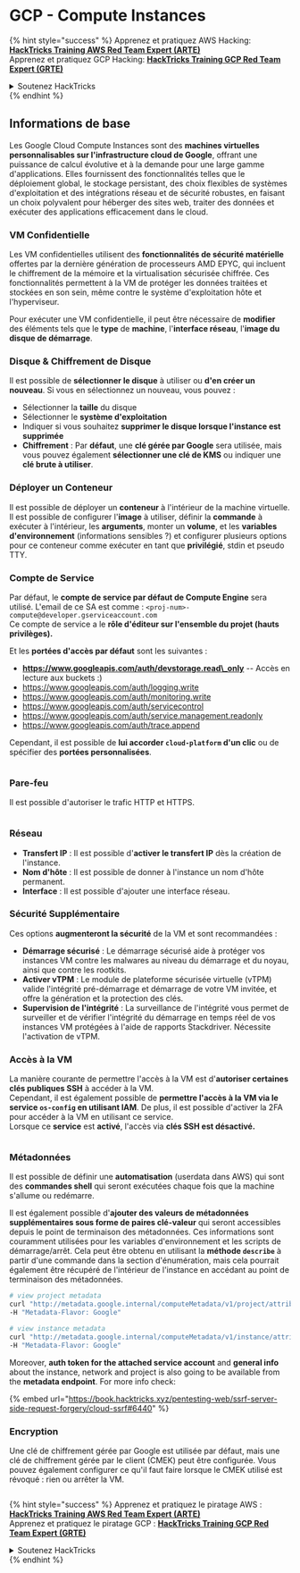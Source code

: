 # GCP - Compute Instances

{% hint style="success" %}
Apprenez et pratiquez AWS Hacking:<img src="/.gitbook/assets/image.png" alt="" data-size="line">[**HackTricks Training AWS Red Team Expert (ARTE)**](https://training.hacktricks.xyz/courses/arte)<img src="/.gitbook/assets/image.png" alt="" data-size="line">\
Apprenez et pratiquez GCP Hacking: <img src="/.gitbook/assets/image (2).png" alt="" data-size="line">[**HackTricks Training GCP Red Team Expert (GRTE)**<img src="/.gitbook/assets/image (2).png" alt="" data-size="line">](https://training.hacktricks.xyz/courses/grte)

<details>

<summary>Soutenez HackTricks</summary>

* Consultez les [**plans d'abonnement**](https://github.com/sponsors/carlospolop)!
* **Rejoignez le** 💬 [**groupe Discord**](https://discord.gg/hRep4RUj7f) ou le [**groupe telegram**](https://t.me/peass) ou **suivez-nous** sur **Twitter** 🐦 [**@hacktricks\_live**](https://twitter.com/hacktricks\_live)**.**
* **Partagez des astuces de hacking en soumettant des PRs aux dépôts github** [**HackTricks**](https://github.com/carlospolop/hacktricks) et [**HackTricks Cloud**](https://github.com/carlospolop/hacktricks-cloud).

</details>
{% endhint %}

## Informations de base

Les Google Cloud Compute Instances sont des **machines virtuelles personnalisables sur l'infrastructure cloud de Google**, offrant une puissance de calcul évolutive et à la demande pour une large gamme d'applications. Elles fournissent des fonctionnalités telles que le déploiement global, le stockage persistant, des choix flexibles de systèmes d'exploitation et des intégrations réseau et de sécurité robustes, en faisant un choix polyvalent pour héberger des sites web, traiter des données et exécuter des applications efficacement dans le cloud.

### VM Confidentielle

Les VM confidentielles utilisent des **fonctionnalités de sécurité matérielle** offertes par la dernière génération de processeurs AMD EPYC, qui incluent le chiffrement de la mémoire et la virtualisation sécurisée chiffrée. Ces fonctionnalités permettent à la VM de protéger les données traitées et stockées en son sein, même contre le système d'exploitation hôte et l'hyperviseur.

Pour exécuter une VM confidentielle, il peut être nécessaire de **modifier** des éléments tels que le **type** de **machine**, l'**interface réseau**, l'**image du disque de démarrage**.

### Disque & Chiffrement de Disque

Il est possible de **sélectionner le disque** à utiliser ou **d'en créer un nouveau**. Si vous en sélectionnez un nouveau, vous pouvez :

* Sélectionner la **taille** du disque
* Sélectionner le **système d'exploitation**
* Indiquer si vous souhaitez **supprimer le disque lorsque l'instance est supprimée**
* **Chiffrement** : Par **défaut**, une **clé gérée par Google** sera utilisée, mais vous pouvez également **sélectionner une clé de KMS** ou indiquer une **clé brute à utiliser**.

### Déployer un Conteneur

Il est possible de déployer un **conteneur** à l'intérieur de la machine virtuelle.\
Il est possible de configurer l'**image** à utiliser, définir la **commande** à exécuter à l'intérieur, les **arguments**, monter un **volume**, et les **variables d'environnement** (informations sensibles ?) et configurer plusieurs options pour ce conteneur comme exécuter en tant que **privilégié**, stdin et pseudo TTY.

### Compte de Service

Par défaut, le **compte de service par défaut de Compute Engine** sera utilisé. L'email de ce SA est comme : `<proj-num>-compute@developer.gserviceaccount.com`\
Ce compte de service a le **rôle d'éditeur sur l'ensemble du projet (hauts privilèges).**

Et les **portées d'accès par défaut** sont les suivantes :

* **https://www.googleapis.com/auth/devstorage.read\_only** -- Accès en lecture aux buckets :)
* https://www.googleapis.com/auth/logging.write
* https://www.googleapis.com/auth/monitoring.write
* https://www.googleapis.com/auth/servicecontrol
* https://www.googleapis.com/auth/service.management.readonly
* https://www.googleapis.com/auth/trace.append

Cependant, il est possible de **lui accorder `cloud-platform` d'un clic** ou de spécifier des **portées personnalisées**.

<figure><img src="../../../../.gitbook/assets/image (327).png" alt=""><figcaption></figcaption></figure>

### Pare-feu

Il est possible d'autoriser le trafic HTTP et HTTPS.

<figure><img src="../../../../.gitbook/assets/image (326).png" alt=""><figcaption></figcaption></figure>

### Réseau

* **Transfert IP** : Il est possible d'**activer le transfert IP** dès la création de l'instance.
* **Nom d'hôte** : Il est possible de donner à l'instance un nom d'hôte permanent.
* **Interface** : Il est possible d'ajouter une interface réseau.

### Sécurité Supplémentaire

Ces options **augmenteront la sécurité** de la VM et sont recommandées :

* **Démarrage sécurisé** : Le démarrage sécurisé aide à protéger vos instances VM contre les malwares au niveau du démarrage et du noyau, ainsi que contre les rootkits.
* **Activer vTPM** : Le module de plateforme sécurisée virtuelle (vTPM) valide l'intégrité pré-démarrage et démarrage de votre VM invitée, et offre la génération et la protection des clés.
* **Supervision de l'intégrité** : La surveillance de l'intégrité vous permet de surveiller et de vérifier l'intégrité du démarrage en temps réel de vos instances VM protégées à l'aide de rapports Stackdriver. Nécessite l'activation de vTPM.

### Accès à la VM

La manière courante de permettre l'accès à la VM est d'**autoriser certaines clés publiques SSH** à accéder à la VM.\
Cependant, il est également possible de **permettre l'accès à la VM via le service `os-config` en utilisant IAM**. De plus, il est possible d'activer la 2FA pour accéder à la VM en utilisant ce service.\
Lorsque ce **service** est **activé**, l'accès via **clés SSH est désactivé.**

<figure><img src="../../../../.gitbook/assets/image (328).png" alt=""><figcaption></figcaption></figure>

### Métadonnées

Il est possible de définir une **automatisation** (userdata dans AWS) qui sont des **commandes shell** qui seront exécutées chaque fois que la machine s'allume ou redémarre.

Il est également possible d'**ajouter des valeurs de métadonnées supplémentaires sous forme de paires clé-valeur** qui seront accessibles depuis le point de terminaison des métadonnées. Ces informations sont couramment utilisées pour les variables d'environnement et les scripts de démarrage/arrêt. Cela peut être obtenu en utilisant la **méthode `describe`** à partir d'une commande dans la section d'énumération, mais cela pourrait également être récupéré de l'intérieur de l'instance en accédant au point de terminaison des métadonnées.
```bash
# view project metadata
curl "http://metadata.google.internal/computeMetadata/v1/project/attributes/?recursive=true&alt=text" \
-H "Metadata-Flavor: Google"

# view instance metadata
curl "http://metadata.google.internal/computeMetadata/v1/instance/attributes/?recursive=true&alt=text" \
-H "Metadata-Flavor: Google"
```
Moreover, **auth token for the attached service account** and **general info** about the instance, network and project is also going to be available from the **metadata endpoint**. For more info check:

{% embed url="https://book.hacktricks.xyz/pentesting-web/ssrf-server-side-request-forgery/cloud-ssrf#6440" %}

### Encryption

Une clé de chiffrement gérée par Google est utilisée par défaut, mais une clé de chiffrement gérée par le client (CMEK) peut être configurée. Vous pouvez également configurer ce qu'il faut faire lorsque le CMEK utilisé est révoqué : rien ou arrêter la VM.

<figure><img src="../../../../.gitbook/assets/image (329).png" alt=""><figcaption></figcaption></figure>

{% hint style="success" %}
Apprenez et pratiquez le piratage AWS :<img src="/.gitbook/assets/image.png" alt="" data-size="line">[**HackTricks Training AWS Red Team Expert (ARTE)**](https://training.hacktricks.xyz/courses/arte)<img src="/.gitbook/assets/image.png" alt="" data-size="line">\
Apprenez et pratiquez le piratage GCP : <img src="/.gitbook/assets/image (2).png" alt="" data-size="line">[**HackTricks Training GCP Red Team Expert (GRTE)**<img src="/.gitbook/assets/image (2).png" alt="" data-size="line">](https://training.hacktricks.xyz/courses/grte)

<details>

<summary>Soutenez HackTricks</summary>

* Consultez les [**plans d'abonnement**](https://github.com/sponsors/carlospolop) !
* **Rejoignez le** 💬 [**groupe Discord**](https://discord.gg/hRep4RUj7f) ou le [**groupe Telegram**](https://t.me/peass) ou **suivez-nous** sur **Twitter** 🐦 [**@hacktricks\_live**](https://twitter.com/hacktricks\_live)**.**
* **Partagez des astuces de piratage en soumettant des PRs aux dépôts GitHub** [**HackTricks**](https://github.com/carlospolop/hacktricks) et [**HackTricks Cloud**](https://github.com/carlospolop/hacktricks-cloud).

</details>
{% endhint %}
